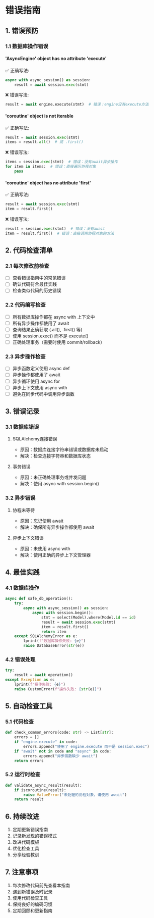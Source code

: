 # 错误指南

## 1. 错误预防

### 1.1 数据库操作错误
#### 'AsyncEngine' object has no attribute 'execute'
✅ 正确写法:
```python
async with async_session() as session:
    result = await session.exec(stmt)
```

❌ 错误写法:
```python
result = await engine.execute(stmt)  # 错误：engine没有execute方法
```

#### 'coroutine' object is not iterable
✅ 正确写法:
```python
result = await session.exec(stmt)
items = result.all()  # 或 .first()
```

❌ 错误写法:
```python
items = session.exec(stmt)  # 错误：没有await异步操作
for item in items:  # 错误：直接遍历协程对象
    pass
```

#### 'coroutine' object has no attribute 'first'
✅ 正确写法:
```python
result = await session.exec(stmt)
item = result.first()
```

❌ 错误写法:
```python
result = session.exec(stmt)  # 错误：没有await
item = result.first()  # 错误：直接调用协程对象的方法
```

## 2. 代码检查清单

### 2.1 每次修改前检查
- [ ] 查看错误指南中的常见错误
- [ ] 确认代码符合最佳实践
- [ ] 检查类似代码的历史错误

### 2.2 代码编写检查
- [ ] 所有数据库操作都在 async with 上下文中
- [ ] 所有异步操作都使用了 await
- [ ] 查询结果正确获取 (.all(), .first() 等)
- [ ] 使用 session.exec() 而不是 execute()
- [ ] 正确处理事务（需要时使用 commit/rollback）

### 2.3 异步操作检查
- [ ] 异步函数定义使用 async def
- [ ] 异步操作都使用了 await
- [ ] 异步循环使用 async for
- [ ] 异步上下文使用 async with
- [ ] 避免在同步代码中调用异步函数

## 3. 错误记录

### 3.1 数据库错误
1. SQLAlchemy连接错误
   - 原因：数据库连接字符串错误或数据库未启动
   - 解决：检查连接字符串和数据库状态

2. 事务错误
   - 原因：未正确处理事务或并发问题
   - 解决：使用 async with session.begin()

### 3.2 异步错误
1. 协程未等待
   - 原因：忘记使用 await
   - 解决：确保所有异步操作都使用 await

2. 异步上下文错误
   - 原因：未使用 async with
   - 解决：使用正确的异步上下文管理器

## 4. 最佳实践

### 4.1 数据库操作
```python
async def safe_db_operation():
    try:
        async with async_session() as session:
            async with session.begin():
                stmt = select(Model).where(Model.id == id)
                result = await session.exec(stmt)
                item = result.first()
                return item
    except SQLAlchemyError as e:
        lprint(f"数据库操作失败: {e}")
        raise DatabaseError(str(e))
```

### 4.2 错误处理
```python
try:
    result = await operation()
except Exception as e:
    lprint(f"操作失败: {e}")
    raise CustomError(f"操作失败: {str(e)}")
```

## 5. 自动检查工具

### 5.1 代码检查
```python
def check_common_errors(code: str) -> List[str]:
    errors = []
    if "engine.execute" in code:
        errors.append("使用了 engine.execute 而不是 session.exec")
    if "await" not in code and "async" in code:
        errors.append("异步函数缺少 await")
    return errors
```

### 5.2 运行时检查
```python
def validate_async_result(result):
    if iscoroutine(result):
        raise ValueError("未处理的协程对象，请使用 await")
    return result
```

## 6. 持续改进

1. 定期更新错误指南
2. 记录新发现的错误模式
3. 改进代码模板
4. 优化检查工具
5. 分享经验教训

## 7. 注意事项

1. 每次修改代码前先查看本指南
2. 遇到新错误及时记录
3. 使用代码检查工具
4. 保持良好的编码习惯
5. 定期回顾和更新指南
